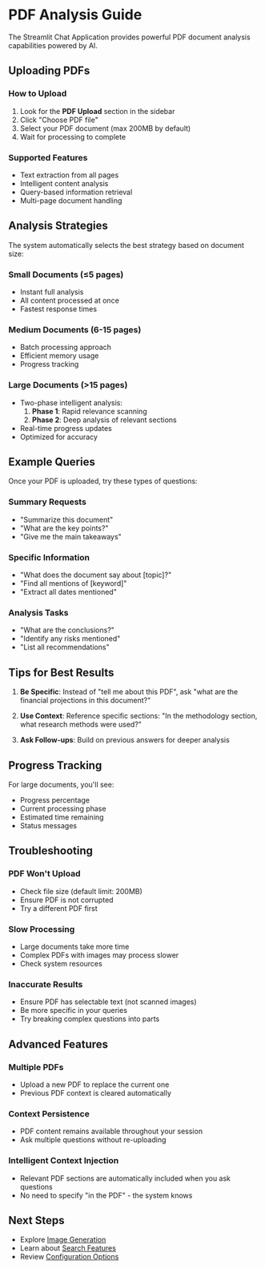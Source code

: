 # PDF Analysis Guide

The Streamlit Chat Application provides powerful PDF document analysis capabilities powered by AI.

## Uploading PDFs

### How to Upload

1. Look for the **PDF Upload** section in the sidebar
2. Click "Choose PDF file"
3. Select your PDF document (max 200MB by default)
4. Wait for processing to complete

### Supported Features

- Text extraction from all pages
- Intelligent content analysis
- Query-based information retrieval
- Multi-page document handling

## Analysis Strategies

The system automatically selects the best strategy based on document size:

### Small Documents (≤5 pages)
- Instant full analysis
- All content processed at once
- Fastest response times

### Medium Documents (6-15 pages)
- Batch processing approach
- Efficient memory usage
- Progress tracking

### Large Documents (>15 pages)
- Two-phase intelligent analysis:
  1. **Phase 1**: Rapid relevance scanning
  2. **Phase 2**: Deep analysis of relevant sections
- Real-time progress updates
- Optimized for accuracy

## Example Queries

Once your PDF is uploaded, try these types of questions:

### Summary Requests
- "Summarize this document"
- "What are the key points?"
- "Give me the main takeaways"

### Specific Information
- "What does the document say about [topic]?"
- "Find all mentions of [keyword]"
- "Extract all dates mentioned"

### Analysis Tasks
- "What are the conclusions?"
- "Identify any risks mentioned"
- "List all recommendations"

## Tips for Best Results

1. **Be Specific**: Instead of "tell me about this PDF", ask "what are the financial projections in this document?"

2. **Use Context**: Reference specific sections: "In the methodology section, what research methods were used?"

3. **Ask Follow-ups**: Build on previous answers for deeper analysis

## Progress Tracking

For large documents, you'll see:
- Progress percentage
- Current processing phase
- Estimated time remaining
- Status messages

## Troubleshooting

### PDF Won't Upload
- Check file size (default limit: 200MB)
- Ensure PDF is not corrupted
- Try a different PDF first

### Slow Processing
- Large documents take more time
- Complex PDFs with images may process slower
- Check system resources

### Inaccurate Results
- Ensure PDF has selectable text (not scanned images)
- Be more specific in your queries
- Try breaking complex questions into parts

## Advanced Features

### Multiple PDFs
- Upload a new PDF to replace the current one
- Previous PDF context is cleared automatically

### Context Persistence
- PDF content remains available throughout your session
- Ask multiple questions without re-uploading

### Intelligent Context Injection
- Relevant PDF sections are automatically included when you ask questions
- No need to specify "in the PDF" - the system knows

## Next Steps

- Explore [Image Generation](image-generation.md)
- Learn about [Search Features](search-features.md)
- Review [Configuration Options](../configuration/environment.md)
